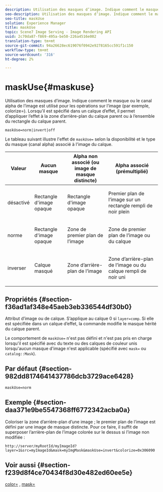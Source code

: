 ```yaml
---
description: Utilisation des masques d’image. Indique comment le masque ou le canal alpha de l’image est utilisé pour les opérations sur l’image (par exemple, colorize=). Lorsqu’il est spécifié dans un calque d’effet, il permet d’appliquer l’effet à la zone d’arrière-plan du calque parent ou à l’ensemble du rectangle du calque parent.
seo-description: Utilisation des masques d’image. Indique comment le masque ou le canal alpha de l’image est utilisé pour les opérations sur l’image (par exemple, colorize=). Lorsqu’il est spécifié dans un calque d’effet, il permet d’appliquer l’effet à la zone d’arrière-plan du calque parent ou à l’ensemble du rectangle du calque parent.
seo-title: maskUse
solution: Experience Manager
title: maskUse
topic: Scene7 Image Serving - Image Rendering API
uuid: 2c70da87-f869-495a-be50-226a4516e002
translation-type: tm+mt
source-git-commit: 94a26628ec619076f0942e9278165cc591f1c150
workflow-type: tm+mt
source-wordcount: '316'
ht-degree: 2%

---
```



# maskUse{#maskuse}

Utilisation des masques d’image. Indique comment le masque ou le canal alpha de l’image est utilisé pour les opérations sur l’image (par exemple, colorize=). Lorsqu’il est spécifié dans un calque d’effet, il permet d’appliquer l’effet à la zone d’arrière-plan du calque parent ou à l’ensemble du rectangle du calque parent.

`maskUse=norm|invert|off`

Le tableau suivant illustre l&#39;effet de `maskUse=` selon la disponibilité et le type du masque (canal alpha) associé à l&#39;image du calque.

<table id="table_B765F6A765F548948531AF26DA0B4360"> 
 <thead> 
  <tr> 
   <th class="entry"> <b> Valeur</b> </th> 
   <th class="entry"> <b> Aucun masque</b> </th> 
   <th class="entry"> <b> Alpha non associé (ou image de masque distincte)</b> </th> 
   <th class="entry"> <b> Alpha associé (prémultiplié)</b> </th> 
  </tr> 
 </thead>
 <tbody> 
  <tr> 
   <td> <p> <span class="codeph"> désactivé </span> </p> </td> 
   <td> <p> Rectangle d'image opaque </p> </td> 
   <td> <p> Rectangle d'image opaque </p> </td> 
   <td> <p> Premier plan de l’image sur un rectangle rempli de noir plein </p> </td> 
  </tr> 
  <tr> 
   <td> <p> <span class="codeph"> norme  </span> </p> </td> 
   <td> <p> Rectangle d'image opaque </p> </td> 
   <td> <p> Zone de premier plan de l’image </p> </td> 
   <td> <p> Zone de premier plan de l’image ou du calque </p> </td> 
  </tr> 
  <tr> 
   <td> <p> <span class="codeph"> inverser  </span> </p> </td> 
   <td> <p> Calque masqué </p> </td> 
   <td> <p> Zone d’arrière-plan de l’image </p> </td> 
   <td> <p> Zone d’arrière-plan de l’image ou du calque rempli de noir uni </p> </td> 
  </tr> 
 </tbody> 
</table>

## Propriétés {#section-f36ad1af348e45aeb3eb336544df30b0}

Attribut d’image ou de calque. S’applique au calque 0 si `layer=comp`. Si elle est spécifiée dans un calque d’effet, la commande modifie le masque hérité du calque parent.

Le comportement de `maskUse=` n&#39;est pas défini et n&#39;est pas pris en charge lorsqu&#39;il est spécifié avec du texte ou des calques de couleur unis lorsqu&#39;aucun masque d&#39;image n&#39;est applicable (spécifié avec `mask=` ou `catalog::Mask`).

## Par défaut {#section-982dd8174641437786dcb3729ace6428}

`maskUse=norm`

## Exemple {#section-daa371e9be5547368ff6772342acba0a}

Coloriser la zone d’arrière-plan d’une image ; le premier plan de l’image est défini par une image de masque distincte. Pour ce faire, il suffit de superposer l’arrière-plan de l’image colorée sur le dessus si l’image non modifiée :

`http://server/myRootId/myImageId?layer=1&src=myImageId&mask=myImgMask&maskUse=invert&colorize=0x306090`

## Voir aussi {#section-f239d8f4ce70434f8d30e482ed60ee5e}

[color=](/help/aem-is-ir-api/is-api/http-ref/image-serving-api-ref/c-http-protocol-reference/c-data-types/r-is-http-color.md) ,  [mask=](../../../../../is-api/http-ref/image-serving-api-ref/c-http-protocol-reference/c-command-reference/r-mask.md#reference-922254e027404fb890b850e2723ee06e)
